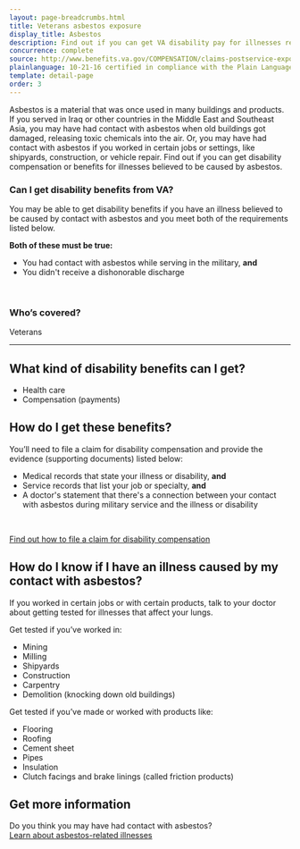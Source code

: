 ```yaml
---
layout: page-breadcrumbs.html
title: Veterans asbestos exposure
display_title: Asbestos
description: Find out if you can get VA disability pay for illnesses related to asbestos exposure. You may have had contact with asbestos if you served in Iraq or other countries in the Middle East and Southeast Asia, or if you worked in certain jobs or settings, like shipyards, construction, or vehicle repair.
concurrence: complete
source: http://www.benefits.va.gov/COMPENSATION/claims-postservice-exposures-asbestos.asp
plainlanguage: 10-21-16 certified in compliance with the Plain Language Act
template: detail-page
order: 3
---
```


<div class="va-introtext">

Asbestos is a material that was once used in many buildings and products. If you served in Iraq or other countries in the Middle East and Southeast Asia, you may have had contact with asbestos when old buildings got damaged, releasing toxic chemicals into the air. Or, you may have had contact with asbestos if you worked in certain jobs or settings, like shipyards, construction, or vehicle repair. Find out if you can get disability compensation or benefits for illnesses believed to be caused by asbestos.

</div>


<div class="feature" markdown="1">

### Can I get disability benefits from VA?

You may be able to get disability benefits if you have an illness believed to be caused by contact with asbestos and you meet both of the requirements listed below.

**Both of these must be true:**

- You had contact with asbestos while serving in the military, **and**
- You didn't receive a dishonorable discharge

<br>

### Who’s covered?

Veterans
</div>

--------

## What kind of disability benefits can I get?

- Health care
- Compensation (payments)

## How do I get these benefits?
You’ll need to file a claim for disability compensation and provide the evidence (supporting documents) listed below: <br>

- Medical records that state your illness or disability, <b>and</b>
- Service records that list your job or specialty, <b>and</b>
- A doctor's statement that there's a connection between your contact with asbestos during military service and the illness or disability
<br>

[Find out how to file a claim for disability compensation](/disability/how-to-file-claim/)

## How do I know if I have an illness caused by my contact with asbestos?
If you worked in certain jobs or with certain products, talk to your doctor about getting tested for illnesses that affect your lungs.


Get tested if you’ve worked in:
- Mining
- Milling
- Shipyards
- Construction
- Carpentry
- Demolition (knocking down old buildings)

Get tested if you’ve made or worked with products like:
- Flooring
- Roofing
- Cement sheet
- Pipes
- Insulation
- Clutch facings and brake linings (called friction products)

## Get more information

Do you think you may have had contact with asbestos? <br>
[Learn about asbestos-related illnesses](https://www.publichealth.va.gov/exposures/asbestos/index.asp)
